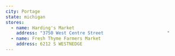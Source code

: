 ```yaml
---
city: Portage
state: michigan
stores:
  - name: Harding's Market
    address: "3750 West Centre Street                        "
  - name: Fresh Thyme Farmers Market
    address: 6212 S WESTNEDGE
---
```

